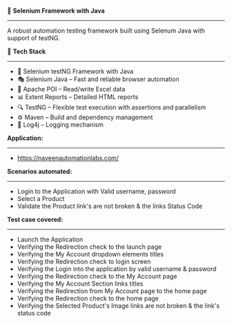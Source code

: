 🚀 **Selenium Framework with Java**  
***
A robust automation testing framework built using Selenum Java with support of testNG.  

🧰 **Tech Stack**  
***
- 🚀 Selenium testNG Framework with Java  
- 🎭 Selenium Java – Fast and reliable browser automation  
- 📗 Apache POI – Read/write Excel data  
- 📊 Extent Reports – Detailed HTML reports  
- 🔍 TestNG – Flexible test execution with assertions and parallelism  
- ⚙️ Maven – Build and dependency management  
- 📜 Log4j – Logging mechanism

**Application:**
***
- https://naveenautomationlabs.com/

**Scenarios automated:**
***
- Login to the Application with Valid username, password
- Select a Product
- Validate the Product link's are not broken & the links Status Code

**Test case covered:**
***
- Launch the Application
- Verifying the Redirection check to the launch page
- Verifying the My Account dropdown elements titles
- Verifying the Redirection check to login screen
- Verifying the Login into the application by valid username & password
- Verifying the Redirection check to the My Account page
- Verifying the My Account Section links titles
- Verifying the Redirection from My Account page to the home page
- Verifying the Redirection check to the home page
- Verifying the Selected Product's Image links are not broken & the link's status code
